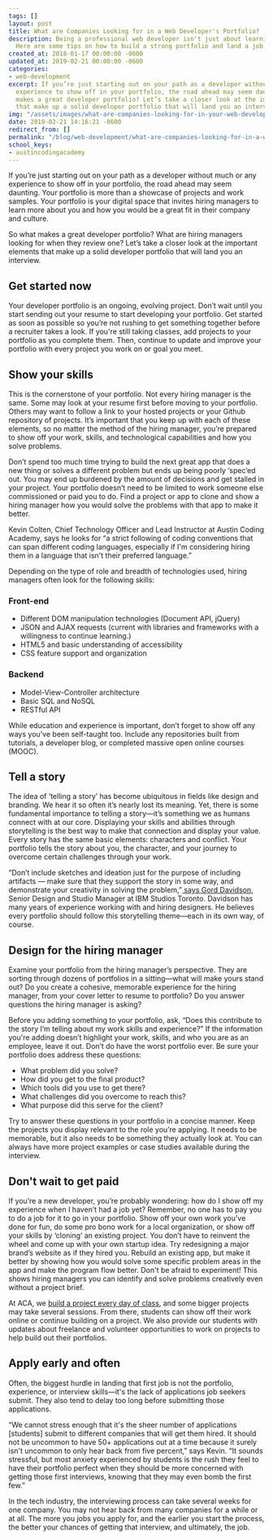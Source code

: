 ```yaml
---
tags: []
layout: post
title: What are Companies Looking for in a Web Developer's Portfolio?
description: Being a professional web developer isn't just about learning to code.
  Here are some tips on how to build a strong portfolio and land a job.
created_at: 2018-01-17 00:00:00 -0600
updated_at: 2019-02-21 00:00:00 -0600
categories:
- web-development
excerpt: If you’re just starting out on your path as a developer without much or any
  experience to show off in your portfolio, the road ahead may seem daunting. So what
  makes a great developer portfolio? Let’s take a closer look at the important elements
  that make up a solid developer portfolio that will land you an interview.
img: "/assets/images/what-are-companies-looking-for-in-your-web-developers-portfolio.png"
date: 2019-02-21 14:16:21 -0600
redirect_from: []
permalink: "/blog/web-development/what-are-companies-looking-for-in-a-web-developers-portfolio/"
school_keys:
- austincodingacademy
---
```

If you’re just starting out on your path as a developer without much or any experience to show off in your portfolio, the road ahead may seem daunting. Your portfolio is more than a showcase of projects and work samples. Your portfolio is your digital space that invites hiring managers to learn more about you and how you would be a great fit in their company and culture.

So what makes a great developer portfolio? What are hiring managers looking for when they review one? Let’s take a closer look at the important elements that make up a solid developer portfolio that will land you an interview.

## Get started now

Your developer portfolio is an ongoing, evolving project. Don’t wait until you start sending out your resume to start developing your portfolio. Get started as soon as possible so you’re not rushing to get something together before a recruiter takes a look. If you're still taking classes, add projects to your portfolio as you complete them. Then, continue to update and improve your portfolio with every project you work on or goal you meet.

## Show your skills

This is the cornerstone of your portfolio. Not every hiring manager is the same. Some may look at your resume first before moving to your portfolio. Others may want to follow a link to your hosted projects or your Github repository of projects. It’s important that you keep up with each of these elements, so no matter the method of the hiring manager, you’re prepared to show off your work, skills, and technological capabilities and how you solve problems.

Don’t spend too much time trying to build the next great app that does a new thing or solves a different problem but ends up being poorly ‘spec’ed out. You may end up burdened by the amount of decisions and get stalled in your project. Your portfolio doesn’t need to be limited to work someone else commissioned or paid you to do. Find a project or app to clone and show a hiring manager how you would solve the problems with that app to make it better.

Kevin Colten, Chief Technology Officer and Lead Instructor at Austin Coding Academy, says he looks for “a strict following of coding conventions that can span different coding languages, especially if I'm considering hiring them in a language that isn't their preferred language.”

Depending on the type of role and breadth of technologies used, hiring managers often look for the following skills:

### Front-end

* Different DOM manipulation technologies (Document API, jQuery)
* JSON and AJAX requests (current with libraries and frameworks with a willingness to continue learning.)
* HTML5 and basic understanding of accessibility
* CSS feature support and organization

### Backend

* Model-View-Controller architecture
* Basic SQL and NoSQL
* RESTful API

While education and experience is important, don’t forget to show off any ways you’ve been self-taught too. Include any repositories built from tutorials, a developer blog, or completed massive open online courses (MOOC).

## Tell a story

The idea of ‘telling a story’ has become ubiquitous in fields like design and branding. We hear it so often it’s nearly lost its meaning. Yet, there is some fundamental importance to telling a story—it’s something we as humans connect with at our core. Displaying your skills and abilities through storytelling is the best way to make that connection and display your value. Every story has the same basic elements: characters and conflict. Your portfolio tells the story about you, the character, and your journey to overcome certain challenges through your work.

“Don’t include sketches and ideation just for the purpose of including artifacts — make sure that they support the story in some way, and demonstrate your creativity in solving the problem,”[ says Gord Davidson](https://medium.com/design-ibm/design-portfolio-tips-and-tricks-from-a-hiring-manager-9bc42e7fcde7), Senior Design and Studio Manager at IBM Studios Toronto. Davidson has many years of experience working with and hiring designers. He believes every portfolio should follow this storytelling theme—each in its own way, of course.

## Design for the hiring manager

Examine your portfolio from the hiring manager’s perspective. They are sorting through dozens of portfolios in a sitting—what will make yours stand out? Do you create a cohesive, memorable experience for the hiring manager, from your cover letter to resume to portfolio? Do you answer questions the hiring manager is asking?

Before you adding something to your portfolio, ask, “Does this contribute to the story I’m telling about my work skills and experience?” If the information you're adding doesn’t highlight your work, skills, and who you are as an employee, leave it out. Don’t do have the worst portfolio ever. Be sure your portfolio does address these questions:

* What problem did you solve?
* How did you get to the final product?
* Which tools did you use to get there?
* What challenges did you overcome to reach this?
* What purpose did this serve for the client?

Try to answer these questions in your portfolio in a concise manner. Keep the projects you display relevant to the role you’re applying. It needs to be memorable, but it also needs to be something they actually look at. You can always have more project examples or case studies available during the interview.

## Don't wait to get paid

If you’re a new developer, you’re probably wondering: how do I show off my experience when I haven’t had a job yet? Remember, no one has to pay you to do a job for it to go in your portfolio. Show off your own work you’ve done for fun, do some pro bono work for a local organization, or show off your skills by ‘cloning’ an existing project. You don’t have to reinvent the wheel and come up with your own startup idea. Try redesigning a major brand’s website as if they hired you. Rebuild an existing app, but make it better by showing how you would solve some specific problem areas in the app and make the program flow better. Don't be afraid to experiment! This shows hiring managers you can identify and solve problems creatively even without a project brief.

At ACA, we [build a project every day of class](https://austincodingacademy.com/courses/), and some bigger projects may take several sessions. From there, students can show off their work online or continue building on a project. We also provide our students with updates about freelance and volunteer opportunities to work on projects to help build out their portfolios.

## Apply early and often

Often, the biggest hurdle in landing that first job is not the portfolio, experience, or interview skills—it's the lack of applications job seekers submit. They also tend to delay too long before submitting those applications.

“We cannot stress enough that it's the sheer number of applications \[students\] submit to different companies that will get them hired. It should not be uncommon to have 50+ applications out at a time because it surely isn't uncommon to only hear back from five percent,” says Kevin. “It sounds stressful, but most anxiety experienced by students is the rush they feel to have their portfolio perfect when they should be more concerned with getting those first interviews, knowing that they may even bomb the first few.”

In the tech industry, the interviewing process can take several weeks for one company. You may not hear back from many companies for a while or at all. The more you jobs you apply for, and the earlier you start the process, the better your chances of getting that interview, and ultimately, the job.